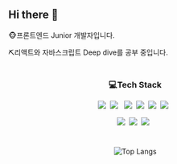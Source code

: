 

<h2>Hi there 👋</h2>  
  <p>🐵프론트엔드 Junior 개발자입니다.</p>
  <p>⛏️리액트와 자바스크립트 Deep dive를 공부 중입니다.</p>
<div align="center">
  

  
#
<h3>💻Tech Stack</h3>
<p><img src="https://img.shields.io/badge/HTML5-E34F26?style=flat&logo=html5&logoColor=white"/>&nbsp;&nbsp;<img src="https://img.shields.io/badge/CSS3-1572B6?style=flat&logo=css3&logoColor=white"/>&nbsp;&nbsp;
   <img src="https://img.shields.io/badge/StyledComponents-DB7093?style=flat-square&logo=styled-components&logoColor=white"/></a>&nbsp;
  <img src="https://img.shields.io/badge/JavaScript-gray?style=flat&logo=JavaScript&logoColor=F7DF1E"/>&nbsp;&nbsp;<img src="https://img.shields.io/badge/React-white?style=flat&logo=React&logoColor=61DAFB"/>&nbsp;&nbsp;<img src="https://img.shields.io/badge/TypeScript-3178C6?style=flat&logo=TypeScript&logoColor=white"/>&nbsp;&nbsp;</p>
  

<p><img src="https://img.shields.io/badge/Notion-b4f5bd?style=flat&logo=Notion&logoColor=black"/>&nbsp;&nbsp;<img src="https://img.shields.io/badge/GitHub-gray?style=flat&logo=GitHub&logoColor=black"/>&nbsp;&nbsp;<img src="https://img.shields.io/badge/Git-blue?style=flat&logo=Git&logoColor=F05032"/>&nbsp;&nbsp;</p>
  
#
![Top Langs](https://github-readme-stats.vercel.app/api/top-langs/?username=sbbtt&layout=compact&theme=vue)
</div>

          
